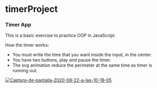 # timerProject
### Timer App

 This is a basic exercise to practice OOP in JavaScript.
 
 How the timer works:
  * You must write the time that you want inside the input, in the center.
  * You have two buttons, play and pause the timer.
  * The svg animation reduce the perimeter at the same time as timer is running out.
  
  
  <a href="https://ibb.co/rM1PKNK"><img src="https://i.ibb.co/rM1PKNK/Captura-de-pantalla-2020-08-22-a-las-10-18-05.png" alt="Captura-de-pantalla-2020-08-22-a-las-10-18-05" border="0"></a>
  
